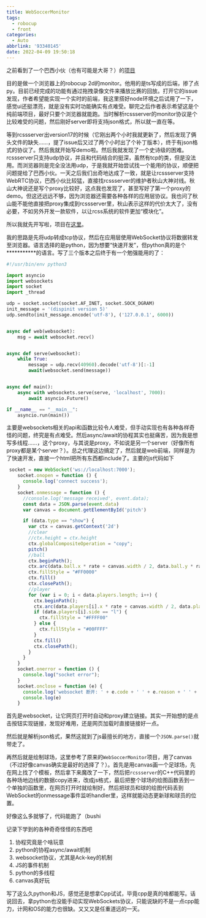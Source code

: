 ```yaml
---
title: WebSoccerMonitor
tags:
  - robocup
  - front
categories:
  - Auto
abbrlink: '93340145'
date: 2022-04-09 19:50:18
---
```


之前看到了一个巴西小伙（也有可能是大哥？）的[项目](https://github.com/robocin/WebSoccerMonitor)

目的是做一个浏览器上的robocup 2d的monitor。他用的是ts写成的后端，掺了点py。目前已经完成的功能有通过拖拽录像文件来播放比赛的回放。打开它的issue发现，作者希望能实现一个实时的前端，我这里搭好node环境之后试用了一下，感觉ui还挺漂亮，就是没有实时功能确实有点难受。聊完之后作者表示希望这是个纯前端项目，最好只要个浏览器就能跑。当时解析rcssserver的monitor协议是个比较难受的问题，然后刚好server即将支持json格式，所以就一直在等。

等到rcssserver出version17的时候（它刚出两个小时我就更新了，然后发现了俩头文件的缺失……，提了issue后又过了两个小时出了个补丁版本），终于有json格式的协议了。然后我就开始写demo啦。然后我就发现了一个史诗级的困难。rcssserver只支持udp协议，并且和代码结合的挺深，虽然有tcp的类，但是没法用。而浏览器则是完全没法用udp，于是我就开始尝试找一个能用的协议，顺便把问题提给了巴西小伙。一天之后我们出奇地达成了一致，就是让rcssserver支持WebRTC协议，巴西小伙比较猛，直接找rcssserver的维护者秋山大神对线。秋山大神说还是写个proxy比较好，这点我也发现了，甚至写好了第一个proxy的demo。但这还远远不够，因为浏览器还需要各种各样的应用层协议。我也问了秋山能不能他直接把proxy集成到rcssserver里，秋山表示这样的代价太大了，没有必要，不如另外开发一款软件，以让rcss系统的软件更加“模块化”。

所以我就先开写啦，项目在[这里](https://github.com/kawhicurry/WebSoccerMonitor-plain)。

我的思路是先将udp转成tcp协议，然后在应用层使用WebSocket协议将数据转发至浏览器。语言选择的是python，因为想要“快速开发”，但python真的是个***********的语言。写了三个版本之后终于有一个勉强能用的了：
```python
#!/usr/bin/env python3

import asyncio
import websockets
import socket
import _thread

udp = socket.socket(socket.AF_INET, socket.SOCK_DGRAM)
init_message = '(dispinit version 5)'
udp.sendto(init_message.encode('utf-8'), ('127.0.0.1', 6000))


async def web(websocket):
    msg = await websocket.recv()


async def serve(websocket):
    while True:
        message = udp.recv(40960).decode('utf-8')[:-1]
        await(websocket.send(message))


async def main():
    async with websockets.serve(serve, 'localhost', 7000):
        await asyncio.Future()

if __name__ == "__main__":
    asyncio.run(main())
```

主要是websockets相关的api和函数比较令人难受，但手动实现也有各种各样奇怪的问题，终究是有点难受。然后async/await的协程其实也挺痛苦，因为我是想写多线程……，这个proxy，与其说是proxy，不如说是另一个server（好像所有proxy都是某个server？）。总之代理这边搞定了，然后就是web前端，同样是为了快速开发，直接一个html把所有东西都include了。主要的js代码如下
```javascript
 socket = new WebSocket('ws://localhost:7000');
    socket.onopen = function () {
      console.log('connect success');
    }
    socket.onmessage = function () {
      //console.log('message received', event.data);
      const data = JSON.parse(event.data)
      var canvas = document.getElementById('pitch')

      if (data.type == "show") {
        var ctx = canvas.getContext('2d')
        //clear
        //ctx.height = ctx.height
        ctx.globalCompositeOperation = "copy";
        pitch()
        //ball
        ctx.beginPath();
        ctx.arc(data.ball.x * rate + canvas.width / 2, data.ball.y * rate + canvas.height / 2, BALL_SIZE, 0, 2 * Math.PI, true);
        ctx.fillStyle = "#FF0000"
        ctx.fill()
        ctx.closePath();
        //player
        for (var i = 0; i < data.players.length; i++) {
          ctx.beginPath();
          ctx.arc(data.players[i].x * rate + canvas.width / 2, data.players[i].y * rate + canvas.height / 2, PLAYER_WIDGET_SIZE, 0, 2 * Math.PI, true)
          if (data.players[i].side == "l") {
            ctx.fillStyle = "#FFFF00"
          } else {
            ctx.fillStyle = "#00FFFF"
          }
          ctx.fill()
          ctx.closePath();
        }
      }
    }
    socket.onerror = function () {
      console.log("socket error");
    }
    socket.onclose = function (e) {
      console.log('websocket 断开: ' + e.code + ' ' + e.reason + ' ' + e.wasClean)
      console.log(e)
    }
```

首先是websocket，让它网页打开时自动和proxy建立链接。其实一开始想的是点击按钮实现链接，发现好难用，还是网页加载时直接链接好一点。

然后就是解析json格式，果然这就到了js最擅长的地方，直接一个`JSON.parse()`就带走了。

再然后就是绘制球场，这里参考了原来的`WebSoccerMonitor`项目，用了canvas（不过好像canvas确实是最好的选择了？）。首先是用canvas画一个足球场，先在网上找了个模板，然后拿下来魔改了一下，然后把`rcssserver`的C++代码里的各种场地边线的数据copy进来，改成js格式，最后把整个球场的绘图函数丢到一个单独的函数里，在网页打开时就绘制好。然后把球员和球的绘图代码丢到WebSocket的onmessage事件监听handler里，这样就能动态更新球和球员的位置。

好像这么多就够了，代码能跑了（bushi

记录下学到的各种奇奇怪怪的东西吧
1. 协程究竟是个啥玩意
2. python的协程async/await机制
3. websocket协议，尤其是Ack-key的机制
4. JS的事件机制
5. python的多线程
6. canvas真好玩

写了这么久python和JS，感觉还是想拿Cpp试试，毕竟cpp是真的啥都能写。话说回去，拿python也没能手动实现WebSockets协议，只能说缺的不是一点cpp能力，计网和OS的能力也很缺。又又又是任重道远的一天。
